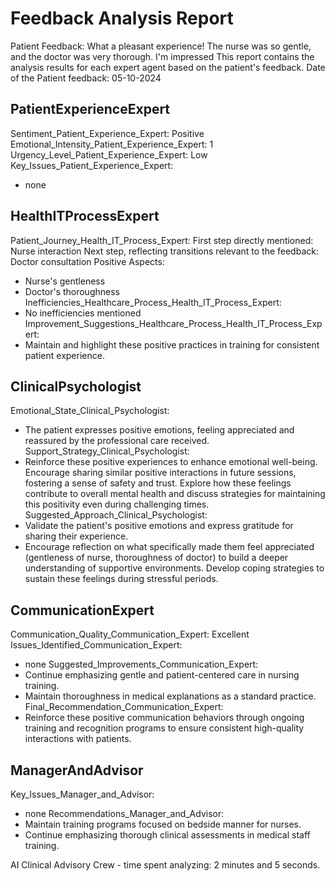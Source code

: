 # Feedback Analysis Report
Patient Feedback: What a pleasant experience! The nurse was so gentle, and the doctor was very thorough. I'm impressed
This report contains the analysis results for each expert agent based on the patient's feedback.
Date of the Patient feedback: 05-10-2024
## PatientExperienceExpert
Sentiment_Patient_Experience_Expert: Positive
Emotional_Intensity_Patient_Experience_Expert: 1
Urgency_Level_Patient_Experience_Expert: Low
Key_Issues_Patient_Experience_Expert:
- none
## HealthITProcessExpert
Patient_Journey_Health_IT_Process_Expert:
First step directly mentioned: Nurse interaction
Next step, reflecting transitions relevant to the feedback: Doctor consultation
Positive Aspects:
- Nurse's gentleness
- Doctor's thoroughness
Inefficiencies_Healthcare_Process_Health_IT_Process_Expert:
- No inefficiencies mentioned
Improvement_Suggestions_Healthcare_Process_Health_IT_Process_Expert:
- Maintain and highlight these positive practices in training for consistent patient experience.
## ClinicalPsychologist
Emotional_State_Clinical_Psychologist: 
- The patient expresses positive emotions, feeling appreciated and reassured by the professional care received.
Support_Strategy_Clinical_Psychologist:
- Reinforce these positive experiences to enhance emotional well-being. Encourage sharing similar positive interactions in future sessions, fostering a sense of safety and trust. Explore how these feelings contribute to overall mental health and discuss strategies for maintaining this positivity even during challenging times.
Suggested_Approach_Clinical_Psychologist:
- Validate the patient's positive emotions and express gratitude for sharing their experience.
- Encourage reflection on what specifically made them feel appreciated (gentleness of nurse, thoroughness of doctor) to build a deeper understanding of supportive environments. Develop coping strategies to sustain these feelings during stressful periods.
## CommunicationExpert
Communication_Quality_Communication_Expert: Excellent
Issues_Identified_Communication_Expert:
- none
Suggested_Improvements_Communication_Expert:
- Continue emphasizing gentle and patient-centered care in nursing training.
- Maintain thoroughness in medical explanations as a standard practice.
Final_Recommendation_Communication_Expert: 
- Reinforce these positive communication behaviors through ongoing training and recognition programs to ensure consistent high-quality interactions with patients.
## ManagerAndAdvisor
Key_Issues_Manager_and_Advisor:
- none
Recommendations_Manager_and_Advisor:
- Maintain training programs focused on bedside manner for nurses.
- Continue emphasizing thorough clinical assessments in medical staff training.

AI Clinical Advisory Crew - time spent analyzing: 2 minutes and 5 seconds.
